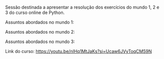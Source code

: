 Sessão destinada a apresentar a resolução dos exercícios do mundo 1, 2 e 3 do curso online de Python.

Assuntos abordados no mundo 1:

Assuntos abordados no mundo 2:

Assuntos abordados no mundo 3:

Link do curso: https://youtu.be/nIHq1MtJaKs?si=Ucaw6JVyToqCM59N
